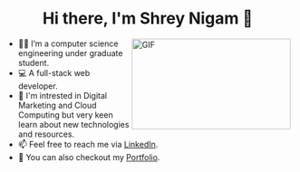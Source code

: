 <h1 align="center"> Hi there, I'm Shrey Nigam 👋</h1>

<img align="right" alt="GIF" src="https://user-images.githubusercontent.com/54352598/112609294-639a3100-8e41-11eb-8768-d860b137e819.gif" width="280" height="160" />

- 👨‍🎓 I’m a computer science engineering under graduate student. 
- 💻 A full-stack web developer.
- 👯 I'm intrested in Digital Marketing and Cloud Computing but very keen learn about new technologies and resources.
- 📫 Feel free to reach me via [LinkedIn](https://www.linkedin.com/in/shrey-nigam-710b3983/).
- 🤗 You can also checkout my [Portfolio](https://shrey6162.netlify.app/).
<!-- <img height="120" alt="Thanks for visiting me" width="200%" src="https://raw.githubusercontent.com/BrunnerLivio/brunnerlivio/master/images/marquee.svg" /> -->
